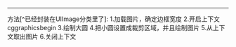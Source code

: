 <hr>
方法[^已经封装在UIImage分类里了]:
1.加载图片，确定边框宽度
2.开启上下文
cggraphicsbegin
3.绘制大圆
4.把小圆设置成裁剪区域，并且绘制图片
5.从上下文取出图片
6.关闭上下文
